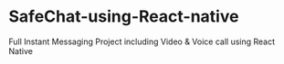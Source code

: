 # SafeChat-using-React-native
Full Instant Messaging Project including Video &amp; Voice call using React Native
